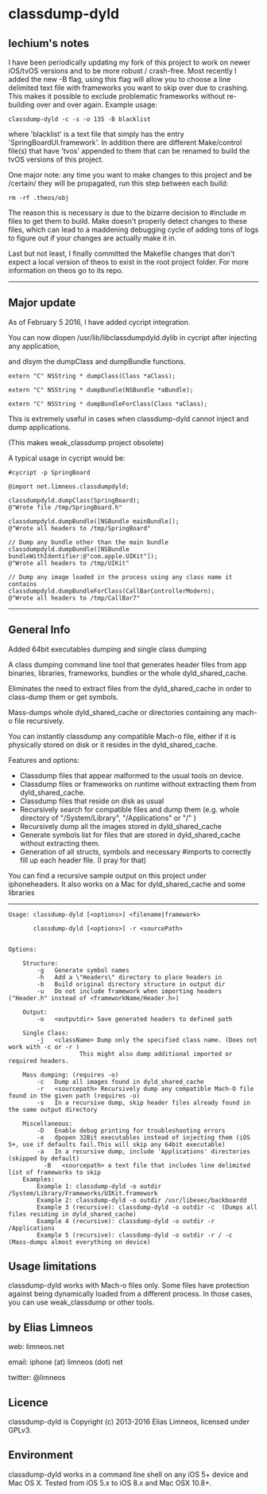 classdump-dyld
==============

lechium's notes
------------

I have been periodically updating my fork of this project to work on newer iOS/tvOS versions and to be more robust / crash-free. Most recently I added the new -B flag,
using this flag will allow you to choose a line delimited text file with frameworks you want to skip over due to crashing. This makes it possible to exclude problematic
frameworks without re-building over and over again. Example usage:

```
classdump-dyld -c -s -o 135 -B blacklist
```

where 'blacklist' is a text file that simply has the entry 'SpringBoardUI.framework'. In addition there are different Make/control file(s) that have 'tvos' appended to them that
can be renamed to build the tvOS versions of this project.

One major note: any time you want to make changes to this project and be /certain/ they will be propagated, run this step between each build:

```
rm -rf .theos/obj
```
The reason this is necessary is due to the bizarre decision to #include m files to get them to build. Make doesn't properly detect changes to these files, which can lead to a maddening
debugging cycle of adding tons of logs to figure out if your changes are actually make it in.

Last but not least, I finally committed the Makefile changes that don't expect a local version of theos to exist in the root project folder. For more information on theos go to its repo.

---

Major update
------------

As of February 5 2016, I have added cycript integration.

You can now dlopen /usr/lib/libclassdumpdyld.dylib in cycript after injecting any application, 

and dlsym the dumpClass and dumpBundle functions.

	extern "C" NSString * dumpClass(Class *aClass);
	
	extern "C" NSString * dumpBundle(NSBundle *aBundle);
	
	extern "C" NSString * dumpBundleForClass(Class *aClass);
	

This is extremely useful in cases when classdump-dyld cannot inject and dump applications.

(This makes weak_classdump project obsolete)

A typical usage in cycript would be:

	#cycript -p SpringBoard
	
	@import net.limneos.classdumpdyld;
	
	classdumpdyld.dumpClass(SpringBoard);
	@"Wrote file /tmp/SpringBoard.h"
	
	classdumpdyld.dumpBundle([NSBundle mainBundle]);
	@"Wrote all headers to /tmp/SpringBoard"
	
	// Dump any bundle other than the main bundle 
	classdumpdyld.dumpBundle([NSBundle bundleWithIdentifier:@"com.apple.UIKit"]);
	@"Wrote all headers to /tmp/UIKit"
	
	// Dump any image loaded in the process using any class name it contains
	classdumpdyld.dumpBundleForClass(CallBarControllerModern);
	@"Wrote all headers to /tmp/CallBar7"
	
----------------------------- 

General Info
------------
Added 64bit executables dumping and single class dumping

A class dumping command line tool that generates header files from app binaries, libraries, frameworks, bundles or the whole dyld_shared_cache.

Eliminates the need to extract files from the dyld_shared_cache in order to class-dump them or get symbols.

Mass-dumps whole dyld_shared_cache or directories containing any mach-o file recursively.

You can instantly classdump any compatible Mach-o file, either if it is physically stored on disk or it resides in the dyld_shared_cache.

Features and options:
	
   * Classdump files that appear malformed to the usual tools on device.
   * Classdump files or frameworks on runtime without extracting them from dyld_shared_cache.
   * Classdump files that reside on disk as usual
   * Recursively search for compatible files and dump them (e.g. whole directory of "/System/Library", "/Applications" or "/" )
   * Recursively dump all the images stored in dyld_shared_cache
   * Generate symbols list for files that are stored in dyld_shared_cache without extracting them.
   * Generation of all structs, symbols and necessary #imports to correctly fill up each header file. (I pray for that)


You can find a recursive sample output on this project under iphoneheaders. 
It also works on a Mac for dyld_shared_cache and some libraries


-------------------------------

	Usage: classdump-dyld [<options>] <filename|framework>
	
		   classdump-dyld [<options>] -r <sourcePath>
		   

	Options:
	
		Structure:
			-g   Generate symbol names 
			-h   Add a \"Headers\" directory to place headers in
			-b   Build original directory structure in output dir
			-u   Do not include framework when importing headers ("Header.h" instead of <frameworkName/Header.h>)

		Output:
			-o   <outputdir> Save generated headers to defined path

		Single Class:
			-j   <className> Dump only the specified class name. (Does not work with -c or -r )
                        This might also dump additional imported or required headers.
		
		Mass dumping: (requires -o)
			-c   Dump all images found in dyld_shared_cache 
			-r   <sourcepath> Recursively dump any compatible Mach-O file found in the given path (requires -o) 
			-s   In a recursive dump, skip header files already found in the same output directory 
		
		Miscellaneous: 
			-D   Enable debug printing for troubleshooting errors
			-e   dpopen 32Bit executables instead of injecting them (iOS 5+, use if defaults fail.This will skip any 64bit executable) 
			-a   In a recursive dump, include 'Applications' directories (skipped by default)
              -B   <sourcepath> a text file that includes line delimited list of frameworks to skip
		Examples:
    		Example 1: classdump-dyld -o outdir /System/Library/Frameworks/UIKit.framework
    		Example 2: classdump-dyld -o outdir /usr/libexec/backboardd
	    	Example 3 (recursive): classdump-dyld -o outdir -c  (Dumps all files residing in dyld_shared_cache)
    		Example 4 (recursive): classdump-dyld -o outdir -r /Applications
    		Example 5 (recursive): classdump-dyld -o outdir -r / -c  (Mass-dumps almost everything on device)


Usage limitations
----------------
classdump-dyld works with Mach-o files only.
Some files have protection against being dynamically loaded from a different process.
In those cases, you can use weak_classdump or other tools.
	

by Elias Limneos
----------------
web: limneos.net

email: iphone (at) limneos (dot) net

twitter: @limneos


Licence
-----------

classdump-dyld is Copyright (c) 2013-2016 Elias Limneos, licensed under GPLv3.


Environment
-----------
classdump-dyld works in a command line shell on any iOS 5+ device and Mac OS X. Tested from iOS 5.x to iOS 8.x and Mac OSX 10.8+.



